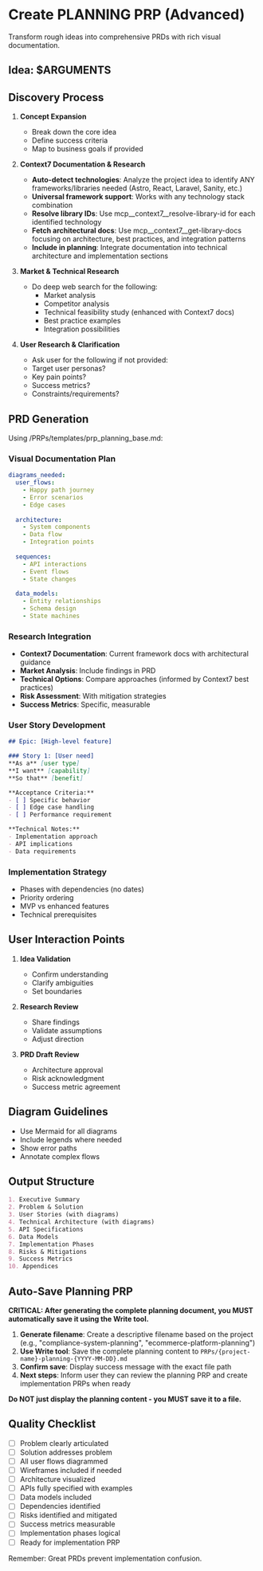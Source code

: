 # Create PLANNING PRP (Advanced)

Transform rough ideas into comprehensive PRDs with rich visual documentation.

## Idea: $ARGUMENTS

## Discovery Process

1. **Concept Expansion**
   - Break down the core idea
   - Define success criteria
   - Map to business goals if provided

2. **Context7 Documentation & Research**
   - **Auto-detect technologies**: Analyze the project idea to identify ANY frameworks/libraries needed (Astro, React, Laravel, Sanity, etc.)
   - **Universal framework support**: Works with any technology stack combination
   - **Resolve library IDs**: Use mcp__context7__resolve-library-id for each identified technology
   - **Fetch architectural docs**: Use mcp__context7__get-library-docs focusing on architecture, best practices, and integration patterns
   - **Include in planning**: Integrate documentation into technical architecture and implementation sections

3. **Market & Technical Research**
   - Do deep web search for the following:
     - Market analysis
     - Competitor analysis
     - Technical feasibility study (enhanced with Context7 docs)
     - Best practice examples
     - Integration possibilities

4. **User Research & Clarification**
     - Ask user for the following if not provided:
     - Target user personas?
     - Key pain points?
     - Success metrics?
     - Constraints/requirements?

## PRD Generation

Using /PRPs/templates/prp_planning_base.md:

### Visual Documentation Plan
```yaml
diagrams_needed:
  user_flows:
    - Happy path journey
    - Error scenarios
    - Edge cases
  
  architecture:
    - System components
    - Data flow
    - Integration points
  
  sequences:
    - API interactions
    - Event flows
    - State changes
  
  data_models:
    - Entity relationships
    - Schema design
    - State machines
```

### Research Integration
- **Context7 Documentation**: Current framework docs with architectural guidance
- **Market Analysis**: Include findings in PRD
- **Technical Options**: Compare approaches (informed by Context7 best practices)
- **Risk Assessment**: With mitigation strategies
- **Success Metrics**: Specific, measurable

### User Story Development
```markdown
## Epic: [High-level feature]

### Story 1: [User need]
**As a** [user type]
**I want** [capability]
**So that** [benefit]

**Acceptance Criteria:**
- [ ] Specific behavior
- [ ] Edge case handling
- [ ] Performance requirement

**Technical Notes:**
- Implementation approach
- API implications
- Data requirements
```

### Implementation Strategy
- Phases with dependencies (no dates)
- Priority ordering
- MVP vs enhanced features
- Technical prerequisites

## User Interaction Points

1. **Idea Validation**
   - Confirm understanding
   - Clarify ambiguities
   - Set boundaries

2. **Research Review**
   - Share findings
   - Validate assumptions
   - Adjust direction

3. **PRD Draft Review**
   - Architecture approval
   - Risk acknowledgment
   - Success metric agreement

## Diagram Guidelines
- Use Mermaid for all diagrams
- Include legends where needed
- Show error paths
- Annotate complex flows

## Output Structure
```markdown
1. Executive Summary
2. Problem & Solution
3. User Stories (with diagrams)
4. Technical Architecture (with diagrams)
5. API Specifications
6. Data Models
7. Implementation Phases
8. Risks & Mitigations
9. Success Metrics
10. Appendices
```

## Auto-Save Planning PRP

**CRITICAL: After generating the complete planning document, you MUST automatically save it using the Write tool.**

1. **Generate filename**: Create a descriptive filename based on the project (e.g., "compliance-system-planning", "ecommerce-platform-planning")
2. **Use Write tool**: Save the complete planning content to `PRPs/{project-name}-planning-{YYYY-MM-DD}.md`
3. **Confirm save**: Display success message with the exact file path
4. **Next steps**: Inform user they can review the planning PRP and create implementation PRPs when ready

**Do NOT just display the planning content - you MUST save it to a file.**

## Quality Checklist
- [ ] Problem clearly articulated
- [ ] Solution addresses problem
- [ ] All user flows diagrammed
- [ ] Wireframes included if needed
- [ ] Architecture visualized
- [ ] APIs fully specified with examples
- [ ] Data models included
- [ ] Dependencies identified
- [ ] Risks identified and mitigated
- [ ] Success metrics measurable
- [ ] Implementation phases logical
- [ ] Ready for implementation PRP

Remember: Great PRDs prevent implementation confusion.